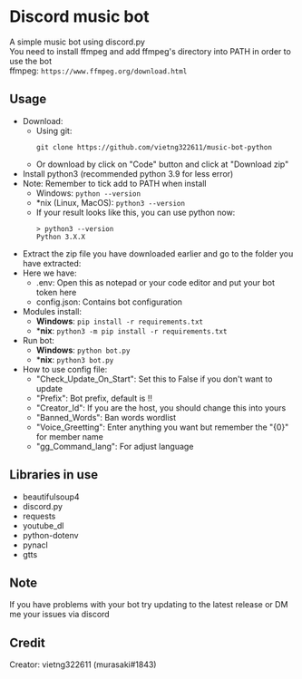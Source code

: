 # Discord music bot
A simple music bot using discord.py  
You need to install ffmpeg and add ffmpeg's directory into PATH in order to use the bot  
ffmpeg: ```https://www.ffmpeg.org/download.html```
## Usage
- Download:
  - Using git:
    ```
    git clone https://github.com/vietng322611/music-bot-python
    ```
  - Or download by click on "Code" button and click at "Download zip"
- Install python3 (recommended python 3.9 for less error)
- Note: Remember to tick add to PATH when install
  - Windows: `python --version`
  - *nix (Linux, MacOS): `python3 --version`
  - If your result looks like this, you can use python now:
    ```
    > python3 --version
    Python 3.X.X
    ```
- Extract the zip file you have downloaded earlier and go to the folder you have extracted:
- Here we have:
  - .env: Open this as notepad or your code editor and put your bot token here
  - config.json: Contains bot configuration
- Modules install:
  - **Windows**: `pip install -r requirements.txt`
  - ***nix**: `python3 -m pip install -r requirements.txt`
- Run bot:
  - **Windows**: `python bot.py`
  - ***nix**: `python3 bot.py`
- How to use config file:
  - "Check_Update_On_Start": Set this to False if you don't want to update
  - "Prefix": Bot prefix, default is !!
  - "Creator_Id": If you are the host, you should change this into yours
  - "Banned_Words": Ban words wordlist
  - "Voice_Greetting": Enter anything you want but remember the "{0}" for member name
  - "gg_Command_lang": For adjust language
##
## Libraries in use
- beautifulsoup4
- discord.py
- requests
- youtube_dl
- python-dotenv
- pynacl
- gtts
## Note
If you have problems with your bot try updating to the latest release or DM me your issues via discord  
## Credit
Creator: vietng322611 (murasaki#1843)  
